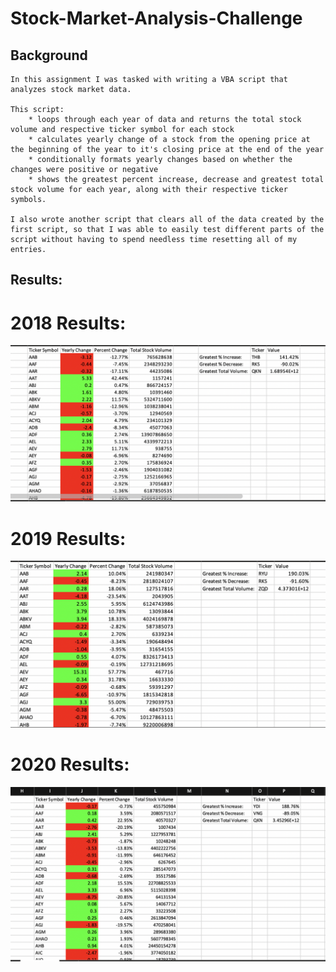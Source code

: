# Stock-Market-Analysis-Challenge

## Background
    In this assignment I was tasked with writing a VBA script that analyzes stock market data.
   
    This script:
        * loops through each year of data and returns the total stock volume and respective ticker symbol for each stock
        * calculates yearly change of a stock from the opening price at the beginning of the year to it's closing price at the end of the year
        * conditionally formats yearly changes based on whether the changes were positive or negative
        * shows the greatest percent increase, decrease and greatest total stock volume for each year, along with their respective ticker symbols.
   
    I also wrote another script that clears all of the data created by the first script, so that I was able to easily test different parts of the script without having to spend needless time resetting all of my entries.

## Results:

# 2018 Results:
![alt text](https://github.com/Dortilla/Stock-Market-Analysis-Challenge/blob/main/2018%20Screenshot.png "2018 Results")


# 2019 Results:
![alt text](https://github.com/Dortilla/Stock-Market-Analysis-Challenge/blob/main/2019%20Screenshot.png "2019 Results")


# 2020 Results: 
![alt text](https://github.com/Dortilla/Stock-Market-Analysis-Challenge/blob/main/2020%20Screenshot.png "2020 results")